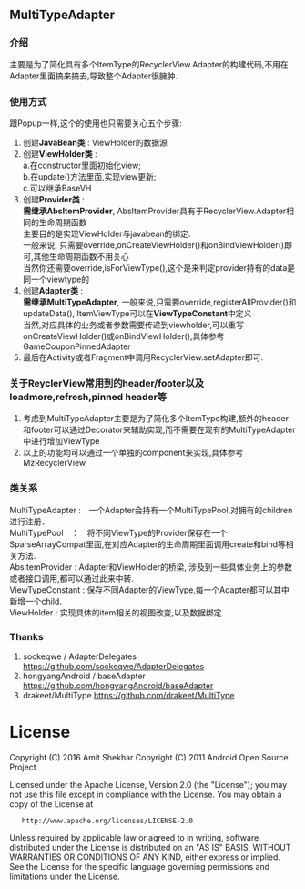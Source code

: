 ## MultiTypeAdapter

### 介绍
主要是为了简化具有多个ItemType的RecyclerView.Adapter的构建代码,不用在Adapter里面搞来搞去,导致整个Adapter很臃肿.

### 使用方式
跟Popup一样,这个的使用也只需要关心五个步骤:
1. 创建<b>JavaBean类</b> :  ViewHolder的数据源
2. 创建<b>ViewHolder类</b> :   
                        a.在constructor里面初始化view;   
                        b.在update()方法里面,实现view更新;   
                        c.可以继承BaseVH  
3. 创建<b>Provider类</b> :   
                        <b>需继承AbsItemProvider</b>, AbsItemProvider具有于RecyclerView.Adapter相同的生命周期函数  
                        主要目的是实现ViewHolder与javabean的绑定.   
                        一般来说, 只需要override,onCreateViewHolder()和onBindViewHolder()即可,其他生命周期函数不用关心  
                        当然你还需要override,isForViewType(),这个是来判定provider持有的data是同一个viewtype的 
4. 创建<b>Adapter类</b> :  
                        <b>需继承MultiTypeAdapter</b>,
                        一般来说,只需要override,registerAllProvider()和updateData(), 
                        ItemViewType可以在<b>ViewTypeConstant</b>中定义  
                        当然,对应具体的业务或者参数需要传递到viewholder,可以重写onCreateViewHolder()或onBindViewHolder(),具体参考GameCouponPinnedAdapter
5. 最后在Activity或者Fragment中调用RecyclerView.setAdapter即可.

### 关于ReyclerView常用到的header/footer以及loadmore,refresh,pinned header等
1. 考虑到MultiTypeAdapter主要是为了简化多个ItemType构建,额外的header和footer可以通过Decorator来辅助实现,而不需要在现有的MultiTypeAdapter中进行增加ViewType
2. 以上的功能均可以通过一个单独的component来实现,具体参考MzRecyclerView

### 类关系
MultiTypeAdapter :　一个Adapter会持有一个MultiTypePool,对拥有的children进行注册．  
MultiTypePool　：　将不同ViewType的Provider保存在一个SparseArrayCompat里面,在对应Adapter的生命周期里面调用create和bind等相关方法.   
AbsItemProvider : Adapter和ViewHolder的桥梁, 涉及到一些具体业务上的参数或者接口调用,都可以通过此来中转.  
ViewTypeConstant : 保存不同Adapter的ViewType,每一个Adapter都可以其中新增一个child.  
ViewHolder : 实现具体的item相关的视图改变,以及数据绑定.   

### Thanks  
1. sockeqwe / AdapterDelegates  
https://github.com/sockeqwe/AdapterDelegates  
2. hongyangAndroid / baseAdapter  
https://github.com/hongyangAndroid/baseAdapter  
3. drakeet/MultiType
https://github.com/drakeet/MultiType  


# License
 Copyright (C) 2016 Amit Shekhar
   Copyright (C) 2011 Android Open Source Project

   Licensed under the Apache License, Version 2.0 (the "License");
   you may not use this file except in compliance with the License.
   You may obtain a copy of the License at

       http://www.apache.org/licenses/LICENSE-2.0

   Unless required by applicable law or agreed to in writing, software
   distributed under the License is distributed on an "AS IS" BASIS,
   WITHOUT WARRANTIES OR CONDITIONS OF ANY KIND, either express or implied.
   See the License for the specific language governing permissions and
   limitations under the License.
